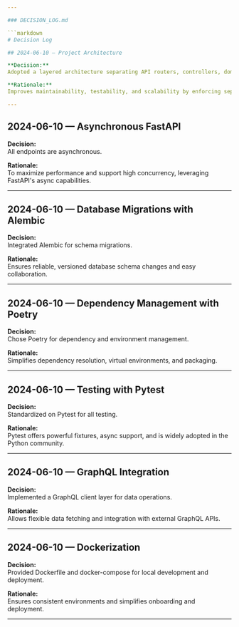 ```yaml
---

### DECISION_LOG.md

```markdown
# Decision Log

## 2024-06-10 — Project Architecture

**Decision:**  
Adopted a layered architecture separating API routers, controllers, domain models, and infrastructure.

**Rationale:**  
Improves maintainability, testability, and scalability by enforcing separation of concerns.

---
```


## 2024-06-10 — Asynchronous FastAPI

**Decision:**  
All endpoints are asynchronous.

**Rationale:**  
To maximize performance and support high concurrency, leveraging FastAPI's async capabilities.

---

## 2024-06-10 — Database Migrations with Alembic

**Decision:**  
Integrated Alembic for schema migrations.

**Rationale:**  
Ensures reliable, versioned database schema changes and easy collaboration.

---

## 2024-06-10 — Dependency Management with Poetry

**Decision:**  
Chose Poetry for dependency and environment management.

**Rationale:**  
Simplifies dependency resolution, virtual environments, and packaging.

---

## 2024-06-10 — Testing with Pytest

**Decision:**  
Standardized on Pytest for all testing.

**Rationale:**  
Pytest offers powerful fixtures, async support, and is widely adopted in the Python community.

---

## 2024-06-10 — GraphQL Integration

**Decision:**  
Implemented a GraphQL client layer for data operations.

**Rationale:**  
Allows flexible data fetching and integration with external GraphQL APIs.

---

## 2024-06-10 — Dockerization

**Decision:**  
Provided Dockerfile and docker-compose for local development and deployment.

**Rationale:**  
Ensures consistent environments and simplifies onboarding and deployment.

---